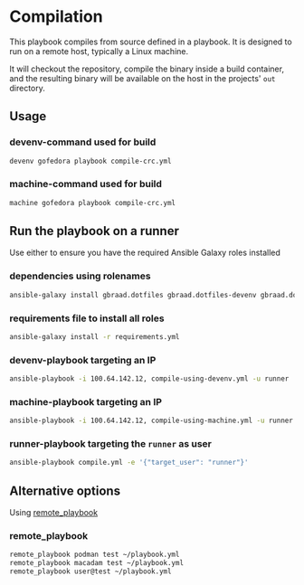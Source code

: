 Compilation
===========


This playbook compiles from source defined in a playbook. It is designed to run on a remote host, typically a Linux machine.

It will checkout the repository, compile the binary inside a build container, and the resulting binary will be available on the host in the 
projects' `out` directory.


## Usage

### devenv-command used for build
```sh interactive
devenv gofedora playbook compile-crc.yml
```


### machine-command used for build
```sh interactive
machine gofedora playbook compile-crc.yml
```


## Run the playbook on a runner

Use either to ensure you have the required Ansible Galaxy roles installed

### dependencies using rolenames

```sh interactive
ansible-galaxy install gbraad.dotfiles gbraad.dotfiles-devenv gbraad.dotfiles-machine
```

### requirements file to install all roles
```sh interactive
ansible-galaxy install -r requirements.yml
```


### devenv-playbook targeting an IP

```sh interactive
ansible-playbook -i 100.64.142.12, compile-using-devenv.yml -u runner
```

### machine-playbook targeting an IP

```sh interactive
ansible-playbook -i 100.64.142.12, compile-using-machine.yml -u runner
```

### runner-playbook targeting the `runner` as user

```sh interactive
ansible-playbook compile.yml -e '{"target_user": "runner"}'
```


## Alternative options

Using [remote_playbook](https://github.com/gbraad-dotfiles/upstream/blob/65c4cbf98b7193d87936415beb5c5bd05e51476d/zsh/.zshrc.d/ansible.zsh#L2)

### remote_playbook
```sh interactive
remote_playbook podman test ~/playbook.yml
remote_playbook macadam test ~/playbook.yml
remote_playbook user@test ~/playbook.yml
```
